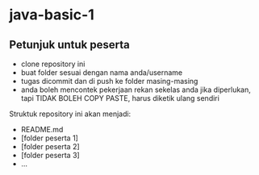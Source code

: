 # java-basic-1

## Petunjuk untuk peserta
* clone repository ini
* buat folder sesuai dengan nama anda/username
* tugas dicommit dan di push ke folder masing-masing
* anda boleh mencontek pekerjaan rekan sekelas anda jika diperlukan, tapi TIDAK BOLEH COPY PASTE, harus diketik ulang sendiri

Struktuk repository ini akan menjadi: 
- README.md
- [folder peserta 1]
- [folder peserta 2]
- [folder peserta 3]
- ...

